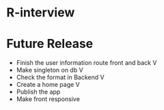 # R-interview

# Future Release

- Finish the user information route front and back V
- Make singleton on db V
- Check the format in Backend V
- Create a home page V
- Publish the app
- Make front responsive
